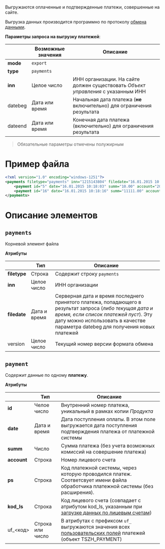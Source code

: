 Выгружаются оплаченные и подтвержденные платежи, совершенные на сайте.

Выгрузка данных производится программно по протоколу [обмена данными](/Для_разработчиков/Протокол_обмена).

**Параметры запроса на выгрузку платежей**:

|             | Возможные значения    |  Описание |
| ----------- | --------------------- | -------- |
| **mode**    | `export`              |  |
| **type**    | `payments`            |  |
| **inn**     | Целое число           | ИНН организации. На сайте должен существовать *Объект управления* с указанным ИНН |
| datebeg     | Дата или время        | Начальная дата платежа (**не** включительно) для ограничения результата |
| dateend     | Дата или время        | Конечная дата платежа (включительно)  для ограничения результата |

> Обязательные параметры отмечены полужирным  

# Пример файла

```xml
<?xml version="1.0" encoding="windows-1251"?>
<payments filetype="payments" inn="1215143804" filedate="16.01.2015 10:18:16" version="3">
	<payment id="5" date="16.01.2015 10:18:03" summ="10.00" account="2011067013" ps="moneta" kod_ls="1 TSGsT2wL6w" />
	<payment id="16" date="16.01.2015 10:18:16" summ="11111.00" account="2011067013" ps="moneta" kod_ls="1 TSGsT2wL6w" />
</payments>
```

# Описание элементов

## `payments`

Корневой элемент файла

**Атрибуты**

|              | Тип          | Описание |
| ------------ | ------------ | --- |
| **filetype** | Строка       | Содержит строку `payments` |
| **inn**      | Целое число  | ИНН организации |
| **filedate** | Дата и время | Серверная дата и время последнего принятого платежа, попадающего в результат запроса (*либо текущая дата и время, если список платежей пуст*). Эту дату можно использовать в качестве параметра datebeg для получения новых платежей |
| version      | Целое число  | Текущий номер версии формата обмена |

## `payment`

Содержит данные по одному **платежу**.

**Атрибуты**

|              | Тип              | Описание |
| -------------| ---------------- | --- |
| **id**       | Челое число      | Внутренний номер платежа, уникальный в рамках копии *Продукта* |
| **date**     | Дата и время     | Дата поступления оплаты. В этом поле выгружается дата поступления подтверждения платежа от платежной системы |
| **summ**     | Число            | Сумма платежа (без учета возможных комиссий на совершение платежа) |
| **account**  | Строка           | Номер лицевого счета |
| **ps**       | Строка           | Код платежной системы, через которую проводился платеж. Соответсвует имени файла обработчика платежной системы (без расширения). |
| **kod_ls**   | Строка           | Код лицевого счета (совпадает с атрибутом kod_ls, указанным при [загрузке данных по лицевым счетам](/Для_разработчиков/Загрузка_данных_лицевых_счетов_(import-accounts))) |
| uf_<код>     | Строка или число | В атрибутах с префиксом `uf_` выгружаются значения всех [пользовательских полей](http://dev.1c-bitrix.ru/learning/course/?COURSE_ID=43&CHAPTER_ID=04804) платежей (объект TSZH_PAYMENT) |

